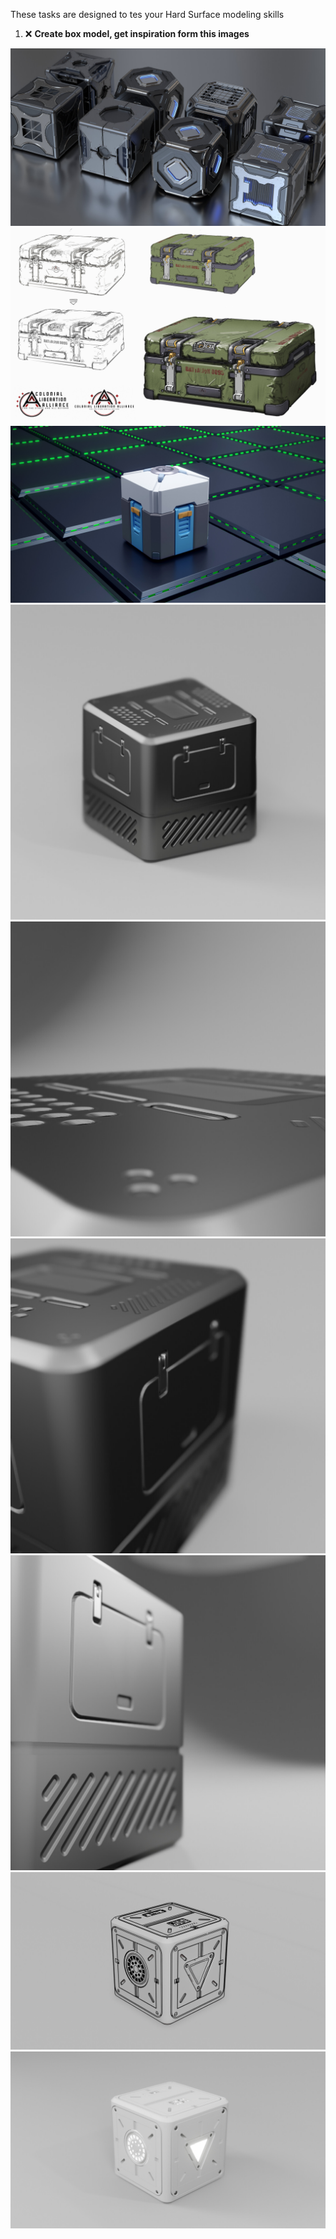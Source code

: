 These tasks are designed to tes your Hard Surface modeling skills 
1) ❌ **Create box model, get inspiration form this images**
   
![box_1](/curriculum/reproduce/box_model/box_1.jpg)
![box_2](/curriculum/reproduce/box_model/box_2.jpg)
![box_3](/curriculum/reproduce/box_model/box_3.jpg)
![box_4](/curriculum/reproduce/box_model/box_4.jpg)
![box_5](/curriculum/reproduce/box_model/box_5.jpg)
![box_6](/curriculum/reproduce/box_model/box_6.jpg)
![box_7](/curriculum/reproduce/box_model/box_7.jpg)
![box_8](/curriculum/reproduce/box_model/box_8.jpg)
![box_9](/curriculum/reproduce/box_model/box_9.jpg)
